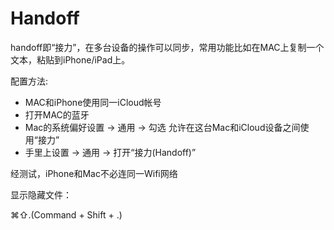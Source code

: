 # Handoff

handoff即“接力”，在多台设备的操作可以同步，常用功能比如在MAC上复制一个文本，粘贴到iPhone/iPad上。

配置方法:

* MAC和iPhone使用同一iCloud帐号
* 打开MAC的蓝牙
* Mac的系统偏好设置 -&gt; 通用 -&gt; 勾选 允许在这台Mac和iCloud设备之间使用“接力”
* 手里上设置 -&gt; 通用 -&gt; 打开“接力\(Handoff\)”

经测试，iPhone和Mac不必连同一Wifi网络





显示隐藏文件：

⌘⇧.\(Command + Shift + .\)

